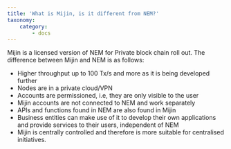 ```yaml
---
title: 'What is Mijin, is it different from NEM?'
taxonomy:
    category:
        - docs
---
```


Mijin is a licensed version of NEM for Private block chain roll out. The difference between Mijin and NEM is as follows:
* Higher throughput up to 100 Tx/s and more as it is being developed further
* Nodes are in a private cloud/VPN
* Accounts are permissioned, i.e, they are only visible to the user
* Mijin accounts are not connected to NEM and work separately
* APIs and functions found in NEM are also found in Mijin
* Business entities can make use of it to develop their own applications and provide services to their users, independent of NEM
* Mijin is centrally controlled and therefore is more suitable for centralised initiatives.